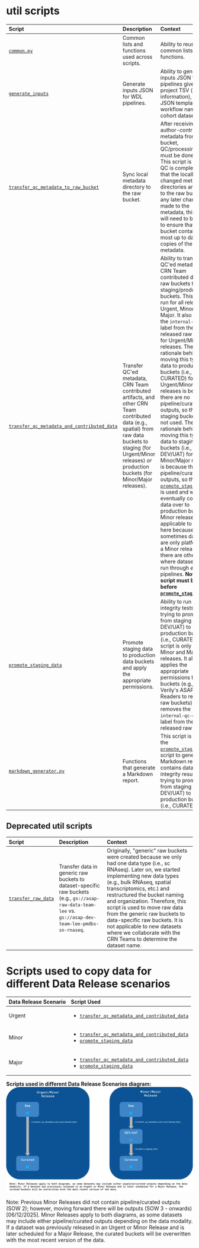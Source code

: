 # util scripts

| Script | Description | Context |
| :- | :- | :- |
| [`common.py`](./common.py) | Common lists and functions used across scripts. | Ability to reuse common lists and functions. |
| [`generate_inputs`](./generate_inputs) | Generate inputs JSON for WDL pipelines. | Ability to generate the inputs JSON for WDL pipelines given a project TSV (sample information), inputs JSON template, workflow name, and cohort dataset name. |
| [`transfer_qc_metadata_to_raw_bucket`](./transfer_qc_metadata_to_raw_bucket.py) | Sync local metadata directory to the raw bucket. | After receiving author-contributed metadata from a raw bucket, QC/processing steps must be done locally. This script is run after QC is complete, so that the locally changed metadata directories are sync'd to the raw bucket. If any later changes are made to the metadata, this script will need to be re-run to ensure that the raw bucket contains the most up to date copies of the QC'd metadata. |
| [`transfer_qc_metadata_and_contributed_data`](./transfer_qc_metadata_and_contributed_data) | Transfer QC'ed metadata, CRN Team contributed artifacts, and other CRN Team contributed data (e.g., spatial) from raw data buckets to staging (for Urgent/Minor releases) *or* production buckets (for Minor/Major releases). | Ability to transfer QC'ed metadata and CRN Team contributed data from raw buckets to staging/production buckets. This script is run for all releases: Urgent, Minor, and Major. It also removes the `internal-qc-data` label from the released raw buckets for Urgent/Minor releases. The rationale behind moving this type of data to production buckets (i.e., CURATED) for Urgent/Minor releases is because there are no pipeline/curated outputs, so the staging buckets are not used. The rationale behind moving this type of data to staging buckets (i.e., DEV/UAT) for Minor/Major releases is because there are pipeline/curated outputs, so the [`promote_staging_data`](./promote_staging_data) is used and will eventually copy the data over to production buckets. Minor releases are applicable to both here because sometimes datasets are only platformed in a Minor release, but there are other times where datasets are run through *existing* pipelines. **Note: this script must be run before [`promote_staging_data`](./promote_staging_data).** |
| [`promote_staging_data`](./promote_staging_data) | Promote staging data to production data buckets and apply the appropriate permissions. | Ability to run data integrity tests when trying to promote data from staging (i.e., DEV/UAT) to production buckets (i.e., CURATED). This script is only run for Minor and Major releases. It also applies the appropriate permissions to the buckets (e.g., adding Verily's ASAP Cloud Readers to released raw buckets) and removes the `internal-qc-data` label from the released raw buckets. |
| [`markdown_generator.py`](./markdown_generator.py) | Functions that generate a Markdown report. | This script is used in the [`promote_staging_data`](./promote_staging_data) script to generate a Markdown report that contains data integrity results when trying to promote data from staging (i.e., DEV/UAT) to production buckets (i.e., CURATED). |

## Deprecated util scripts

| Script | Description | Context |
| :- | :- | :- |
| [`transfer_raw_data`](./transfer_raw_data) | Transfer data in generic raw buckets to dataset-specific raw buckets (e.g., `gs://asap-raw-data-team-lee` vs. `gs://asap-dev-team-lee-pmdbs-sn-rnaseq`. | Originally, "generic" raw buckets were created because we only had one data type (i.e., sc RNAseq). Later on, we started implementing new data types (e.g., bulk RNAseq, spatial transcriptomics, etc.) and restructured the bucket naming and organization. Therefore, this script is used to move raw data from the generic raw buckets to data-specific raw buckets. It is not applicable to new datasets where we collaborate with the CRN Teams to determine the dataset name. |

# Scripts used to copy data for different Data Release scenarios
| Data Release Scenario | Script Used |
| :- | :- |
| Urgent | <ul><li>[`transfer_qc_metadata_and_contributed_data`](./transfer_qc_metadata_and_contributed_data)</li></ul> |
| Minor | <ul><li>[`transfer_qc_metadata_and_contributed_data`](./transfer_qc_metadata_and_contributed_data)</li><li>[`promote_staging_data`](./promote_staging_data)</li></ul> |
| Major | <ul><li>[`transfer_qc_metadata_and_contributed_data`](./transfer_qc_metadata_and_contributed_data)</li><li>[`promote_staging_data`](./promote_staging_data)</li></ul> |

**Scripts used in different Data Release Scenarios diagram:**
![Scripts used in different Data Release Scenarios diagram](./data_promotion_diagram.svg "Data promotion diagram")

Note: Previous Minor Releases did not contain pipeline/curated outputs (SOW 2); however, moving forward there will be outputs (SOW 3 - onwards) [06/12/2025]. Minor Releases apply to both diagrams, as some datasets may include either pipeline/curated outputs depending on the data modality. If a dataset was previously released in an Urgent or Minor Release and is later scheduled for a Major Release, the curated buckets will be overwritten with the most recent version of the data.
